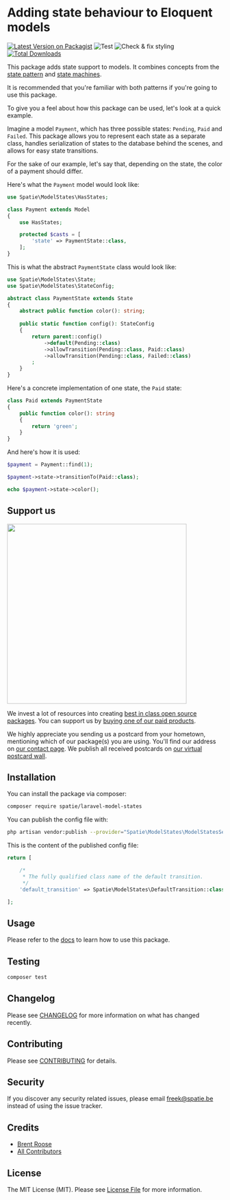# Adding state behaviour to Eloquent models

[![Latest Version on Packagist](https://img.shields.io/packagist/v/spatie/laravel-model-states.svg?style=flat-square)](https://packagist.org/packages/spatie/laravel-model-states)
![Test](https://github.com/spatie/laravel-model-states/workflows/Test/badge.svg)
![Check & fix styling](https://github.com/spatie/laravel-model-states/workflows/Check%20&%20fix%20styling/badge.svg)
[![Total Downloads](https://img.shields.io/packagist/dt/spatie/laravel-model-states.svg?style=flat-square)](https://packagist.org/packages/spatie/laravel-model-states)

This package adds state support to models. It combines concepts from the [state pattern](https://en.wikipedia.org/wiki/State_pattern) and [state machines](https://www.youtube.com/watch?v=N12L5D78MAA).

It is recommended that you're familiar with both patterns if you're going to use this package.

To give you a feel about how this package can be used, let's look at a quick example.

Imagine a model `Payment`, which has three possible states: `Pending`, `Paid` and `Failed`. This package allows you to represent each state as a separate class, handles serialization of states to the database behind the scenes, and allows for easy state transitions.

For the sake of our example, let's say that, depending on the state, the color of a payment should differ.

Here's what the `Payment` model would look like:

```php
use Spatie\ModelStates\HasStates;

class Payment extends Model
{
    use HasStates;

    protected $casts = [
        'state' => PaymentState::class,
    ];
}
```

This is what the abstract `PaymentState` class would look like:

```php
use Spatie\ModelStates\State;
use Spatie\ModelStates\StateConfig;

abstract class PaymentState extends State
{
    abstract public function color(): string;
    
    public static function config(): StateConfig
    {
        return parent::config()
            ->default(Pending::class)
            ->allowTransition(Pending::class, Paid::class)
            ->allowTransition(Pending::class, Failed::class)
        ;
    }
}
```

Here's a concrete implementation of one state, the `Paid` state:

```php
class Paid extends PaymentState
{
    public function color(): string
    {
        return 'green';
    }
}
```

And here's how it is used:

```php
$payment = Payment::find(1);

$payment->state->transitionTo(Paid::class);

echo $payment->state->color();
```

## Support us

[<img src="https://github-ads.s3.eu-central-1.amazonaws.com/laravel-model-states.jpg?t=1" width="419px" />](https://spatie.be/github-ad-click/laravel-model-states)

We invest a lot of resources into creating [best in class open source packages](https://spatie.be/open-source). You can support us by [buying one of our paid products](https://spatie.be/open-source/support-us).

We highly appreciate you sending us a postcard from your hometown, mentioning which of our package(s) you are using. You'll find our address on [our contact page](https://spatie.be/about-us). We publish all received postcards on [our virtual postcard wall](https://spatie.be/open-source/postcards).

## Installation

You can install the package via composer:

```bash
composer require spatie/laravel-model-states
```

You can publish the config file with:
```bash
php artisan vendor:publish --provider="Spatie\ModelStates\ModelStatesServiceProvider" --tag="model-states-config"
```

This is the content of the published config file:

```php
return [

    /*
     * The fully qualified class name of the default transition.
     */
    'default_transition' => Spatie\ModelStates\DefaultTransition::class,

];
```

## Usage

Please refer to the [docs](https://docs.spatie.be/laravel-model-states/v2/01-introduction/) to learn how to use this package.

## Testing

``` bash
composer test
```

## Changelog

Please see [CHANGELOG](CHANGELOG.md) for more information on what has changed recently.

## Contributing

Please see [CONTRIBUTING](.github/CONTRIBUTING.md) for details.

## Security

If you discover any security related issues, please email freek@spatie.be instead of using the issue tracker.

## Credits

- [Brent Roose](https://github.com/brendt)
- [All Contributors](../../contributors)

## License

The MIT License (MIT). Please see [License File](LICENSE.md) for more information.
